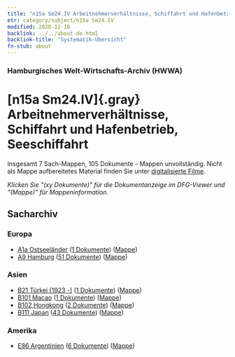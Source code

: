 ```yaml
---
title: "n15a Sm24.IV Arbeitnehmerverhältnisse, Schiffahrt und Hafenbetrieb, Seeschiffahrt"
etr: category/subject/n15a Sm24.IV
modified: 2020-12-18
backlink: ../../about.de.html
backlink-title: "Systematik-Übersicht"
fn-stub: about
---
```


### Hamburgisches Welt-Wirtschafts-Archiv (HWWA)
# [n15a Sm24.IV]{.gray}&#8201; Arbeitnehmerverhältnisse, Schiffahrt und Hafenbetrieb, Seeschiffahrt&#160; 




Insgesamt 7 Sach-Mappen, 105 Dokumente - Mappen unvollständig.
Nicht als Mappe aufbereitetes Material finden Sie unter [digitalisierte Filme](/film/h1_sh).

_Klicken Sie "(xy Dokumente)" für die Dokumentanzeige im DFG-Viewer und "(Mappe)" für Mappeninformation._

## Sacharchiv




### Europa

- [A1a Ostseeländer](../../../geo/about.de.html#A1a) (<a href="https://dfg-viewer.de/show/?tx_dlf[id]=https://pm20.zbw.eu/mets/sh/1408xx/140894/1452xx/145230/public.mets.de.xml" target="_blank">1 Dokumente</a>) ([Mappe](http://purl.org/pressemappe20/folder/sh/140894,145230))
- [A9 Hamburg](../../../geo/about.de.html#A9) (<a href="https://dfg-viewer.de/show/?tx_dlf[id]=https://pm20.zbw.eu/mets/sh/1409xx/140905/1452xx/145230/public.mets.de.xml" target="_blank">51 Dokumente</a>) ([Mappe](http://purl.org/pressemappe20/folder/sh/140905,145230))

### Asien

- [B21 Türkei (1923 -)](../../../geo/about.de.html#B21) (<a href="https://dfg-viewer.de/show/?tx_dlf[id]=https://pm20.zbw.eu/mets/sh/1411xx/141111/1452xx/145230/public.mets.de.xml" target="_blank">1 Dokumente</a>) ([Mappe](http://purl.org/pressemappe20/folder/sh/141111,145230))
- [B101 Macao](../../../geo/about.de.html#B101) (<a href="https://dfg-viewer.de/show/?tx_dlf[id]=https://pm20.zbw.eu/mets/sh/1412xx/141267/1452xx/145230/public.mets.de.xml" target="_blank">1 Dokumente</a>) ([Mappe](http://purl.org/pressemappe20/folder/sh/141267,145230))
- [B102 Hongkong](../../../geo/about.de.html#B102) (<a href="https://dfg-viewer.de/show/?tx_dlf[id]=https://pm20.zbw.eu/mets/sh/1412xx/141268/1452xx/145230/public.mets.de.xml" target="_blank">2 Dokumente</a>) ([Mappe](http://purl.org/pressemappe20/folder/sh/141268,145230))
- [B111 Japan](../../../geo/about.de.html#B111) (<a href="https://dfg-viewer.de/show/?tx_dlf[id]=https://pm20.zbw.eu/mets/sh/1412xx/141272/1452xx/145230/public.mets.de.xml" target="_blank">43 Dokumente</a>) ([Mappe](http://purl.org/pressemappe20/folder/sh/141272,145230))

### Amerika

- [E86 Argentinien](../../../geo/about.de.html#E86) (<a href="https://dfg-viewer.de/show/?tx_dlf[id]=https://pm20.zbw.eu/mets/sh/1416xx/141692/1452xx/145230/public.mets.de.xml" target="_blank">6 Dokumente</a>) ([Mappe](http://purl.org/pressemappe20/folder/sh/141692,145230))


